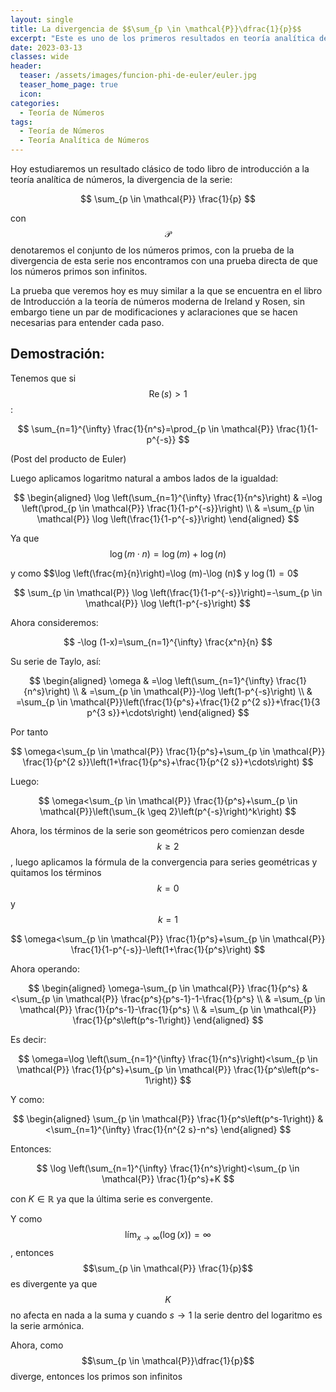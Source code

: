 ```yaml
---
layout: single
title: La divergencia de $$\sum_{p \in \mathcal{P}}\dfrac{1}{p}$$
excerpt: "Este es uno de los primeros resultados en teoría analítica de números, veremos una prueba sencilla de este y por qué implica que los primos son infinitos. " 
date: 2023-03-13
classes: wide
header:
  teaser: /assets/images/funcion-phi-de-euler/euler.jpg
  teaser_home_page: true
  icon: 
categories:
  - Teoría de Números
tags:  
  - Teoría de Números
  - Teoría Analítica de Números
---
```


Hoy estudiaremos un resultado clásico de todo libro de introducción a la teoría analítica de números, la divergencia de la serie:

$$
\sum_{p \in \mathcal{P}} \frac{1}{p}
$$

con $$\mathcal{P}$$ denotaremos el conjunto de los números primos, con la prueba de la divergencia de esta serie nos encontramos con una prueba directa de que los números primos son infinitos.

La prueba que veremos hoy es muy similar a la que se encuentra en el libro de Introducción a la teoría de números moderna de Ireland y Rosen, sin embargo tiene un par de modificaciones y aclaraciones que se hacen necesarias para entender cada paso.

## Demostración:
Tenemos que si $$\operatorname{Re}(s)>1$$ :

$$
\sum_{n=1}^{\infty} \frac{1}{n^s}=\prod_{p \in \mathcal{P}} \frac{1}{1-p^{-s}}
$$

(Post del producto de Euler)

Luego aplicamos logaritmo natural a ambos lados de la igualdad:

$$
\begin{aligned}
\log \left(\sum_{n=1}^{\infty} \frac{1}{n^s}\right) & =\log \left(\prod_{p \in \mathcal{P}} \frac{1}{1-p^{-s}}\right) \\
& =\sum_{p \in \mathcal{P}} \log \left(\frac{1}{1-p^{-s}}\right)
\end{aligned}
$$

Ya que $$\log (m \cdot n)=\log (m)+\log (n)$$

y como $$\log \left(\frac{m}{n}\right)=\log (m)-\log (n)$ y $\log (1)=0$$

$$
\sum_{p \in \mathcal{P}} \log \left(\frac{1}{1-p^{-s}}\right)=-\sum_{p \in \mathcal{P}} \log \left(1-p^{-s}\right)
$$

Ahora consideremos:

$$
-\log (1-x)=\sum_{n=1}^{\infty} \frac{x^n}{n}
$$

Su serie de Taylo, así:

$$
\begin{aligned}
\omega & =\log \left(\sum_{n=1}^{\infty} \frac{1}{n^s}\right) \\
& =\sum_{p \in \mathcal{P}}-\log \left(1-p^{-s}\right) \\
& =\sum_{p \in \mathcal{P}}\left(\frac{1}{p^s}+\frac{1}{2 p^{2 s}}+\frac{1}{3 p^{3 s}}+\cdots\right)
\end{aligned}
$$

Por tanto

$$
\omega<\sum_{p \in \mathcal{P}} \frac{1}{p^s}+\sum_{p \in \mathcal{P}} \frac{1}{p^{2 s}}\left(1+\frac{1}{p^s}+\frac{1}{p^{2 s}}+\cdots\right)
$$

Luego:

$$
\omega<\sum_{p \in \mathcal{P}} \frac{1}{p^s}+\sum_{p \in \mathcal{P}}\left(\sum_{k \geq 2}\left(p^{-s}\right)^k\right)
$$

Ahora, los términos de la serie son geométricos pero comienzan desde $$k \geq 2$$, luego aplicamos la fórmula de la convergencia para series geométricas y quitamos los términos $$k=0$$ y $$k=1$$

$$
\omega<\sum_{p \in \mathcal{P}} \frac{1}{p^s}+\sum_{p \in \mathcal{P}} \frac{1}{1-p^{-s}}-\left(1+\frac{1}{p^s}\right)
$$

Ahora operando:

$$
\begin{aligned}
\omega-\sum_{p \in \mathcal{P}} \frac{1}{p^s} & <\sum_{p \in \mathcal{P}} \frac{p^s}{p^s-1}-1-\frac{1}{p^s} \\
& =\sum_{p \in \mathcal{P}} \frac{1}{p^s-1}-\frac{1}{p^s} \\
& =\sum_{p \in \mathcal{P}} \frac{1}{p^s\left(p^s-1\right)}
\end{aligned}
$$

Es decir:

$$
\omega=\log \left(\sum_{n=1}^{\infty} \frac{1}{n^s}\right)<\sum_{p \in \mathcal{P}} \frac{1}{p^s}+\sum_{p \in \mathcal{P}} \frac{1}{p^s\left(p^s-1\right)}
$$

Y como:

$$
\begin{aligned}
\sum_{p \in \mathcal{P}} \frac{1}{p^s\left(p^s-1\right)}
& <\sum_{n=1}^{\infty} \frac{1}{n^{2 s}-n^s}
\end{aligned}
$$

Entonces:

$$
\log \left(\sum_{n=1}^{\infty} \frac{1}{n^s}\right)<\sum_{p \in \mathcal{P}} \frac{1}{p^s}+K
$$

con $K\in \mathbb{R}$ ya que la última serie es convergente.

Y como $$\operatorname{lím}_{x \rightarrow \infty}(\log (x))=\infty$$, entonces $$\sum_{p \in \mathcal{P}} \frac{1}{p}$$ es divergente ya que $$K$$ no afecta en nada a la suma y cuando $s\to 1$ la serie dentro del logaritmo es la serie armónica.

Ahora, como $$\sum_{p \in \mathcal{P}}\dfrac{1}{p}$$ diverge, entonces los primos son infinitos

$$\tag*{$\blacksquare$}$$

